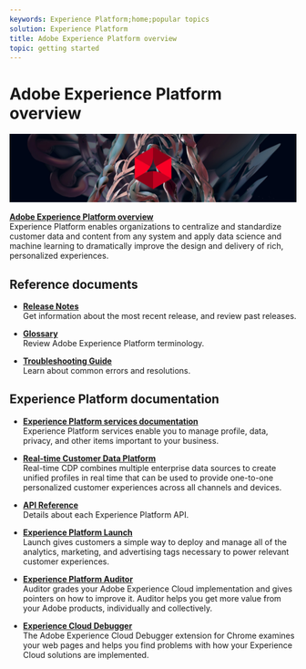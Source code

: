 ```yaml
---
keywords: Experience Platform;home;popular topics
solution: Experience Platform
title: Adobe Experience Platform overview
topic: getting started
---
```


# Adobe Experience Platform overview

![](/help/assets/platform-banner-1.png)

**[Adobe Experience Platform overview](https://www.adobe.io/apis/experienceplatform/home/overview.html)**<br/>
Experience Platform enables organizations to centralize and standardize customer data and content from any system and apply data science and machine learning to dramatically improve the design and delivery of rich, personalized experiences. 

## Reference documents

* **[Release Notes](https://www.adobe.io/apis/experienceplatform/home/services/release-notes.html#!end-user/markdown/release-notes/release-notes.md)**<br/>
Get information about the most recent release, and review past releases.

* **[Glossary](https://www.adobe.io/apis/experienceplatform/home/services/acp-glossary.html)**<br/>
Review Adobe Experience Platform terminology.

* **[Troubleshooting Guide](https://www.adobe.io/apis/experienceplatform/home/services/troubleshooting.html)**<br/>
Learn about common errors and resolutions.

## Experience Platform documentation

* **[Experience Platform services documentation](https://www.adobe.io/apis/experienceplatform/home/services.html)**<br/>
Experience Platform services enable you to manage profile, data, privacy, and other items important to your business.

* **[Real-time Customer Data Platform](/help/rtcdp/overview.md)**<br/>
Real-time CDP combines multiple enterprise data sources to create unified profiles in real time that can be used to provide one-to-one personalized customer experiences across all channels and devices.

* **[API Reference](https://www.adobe.io/apis/experienceplatform/home/api-reference.html)**<br/>
Details about each Experience Platform API.

* **[Experience Platform Launch](https://docs.adobe.com/content/help/en/launch/using/overview.html)**<br/>
Launch gives customers a simple way to deploy and manage all of the analytics, marketing, and advertising tags necessary to power relevant customer experiences.

* **[Experience Platform Auditor](https://docs.adobe.com/content/help/en/auditor/using/overview.html)**<br/>
Auditor grades your Adobe Experience Cloud implementation and gives pointers on how to improve it. Auditor helps you get more value from your Adobe products, individually and collectively. 

* **[Experience Cloud Debugger](https://docs.adobe.com/content/help/en/debugger/using/experience-cloud-debugger.html)**<br/>
The Adobe Experience Cloud Debugger extension for Chrome examines your web pages and helps you find problems with how your Experience Cloud solutions are implemented. 

<!--
## What's New

* **[Privacy management](https://helpx.adobe.com/campaign/kb/campaign-privacy.html)**<br/>
Learn about the tools provided by Adobe Campaign to help you with your Privacy compliance.

* **[Delivery best pratices](https://helpx.adobe.com/campaign/kb/delivery-best-practices.html)**<br/>
Learn more on best practices related to delivery design and sending.

* **[Email designer](designing/using/designing-content-in-adobe-campaign.md)**<br/>
Consult the reorganized Email Designer documentation.

* **[Campaign Standard Mobile guide](https://helpx.adobe.com/campaign/kb/acs-mobile.html)**<br/>
Learn more about general guidelines for mobile deliveries.

[Click here for more updates](rn/using/documentation-updates.md)

## Top pages

 <table>
<tr>
  <td valign="top">
    <a href="administration/using/about-access-management.md">
      <img alt="Roles" src="start/using/assets/roles.png"/>
    </a>
    <div>
    <a href="administration/using/about-access-management.md"><strong>Roles and security groups</strong></a>
    </div>
    <em>Learn how to define permissions and assign roles to Campaign users.</em>
    <br>
  </td>
  <td valign="top">
    <a href="designing/using/designing-content-in-adobe-campaign.md">
      <img alt="Designer" src="start/using/assets/design.png" />
    </a>
    <div>
    <a href="designing/using/designing-content-in-adobe-campaign.md"><strong>Design an email</strong></a>
    </div>
    <em>Learn how to use the Email Designer to create responsive and personalized emails</em>
    <br>
  </td>
  <td valign="top">
       <img alt="Developers" src="start/using/assets/dev.png" />
    <div>
    <strong>Resources for developers</strong>
    </div>
    <p><em><a href="api/using/about-campaign-standard-apis.md">Adobe Campaign API</a></em></p>
    <p><em><a href="integrating/using/about-adobe-experience-cloud-triggers.md">Adobe Experience Cloud Triggers</a></em></p>
    <br>
  </td>
</tr>
</table>


## Additional Resources

* [Release notes](rn/using/release-notes.md)

* [Control Panel](https://docs.adobe.com/content/help/en/control-panel/using/control-panel-home.html)

* [How-to videos](https://docs.adobe.com/content/help/en/campaign-learn/campaign-standard-tutorials/overview.html)

* [Release Planning guide](https://helpx.adobe.com/campaign/kb/acs-release-planning.html)

* [Deprecated and Removed Features](https://helpx.adobe.com/campaign/kb/acs-deprecated-and-removed-features.html)

* [Technical notes](https://helpx.adobe.com/campaign/kb/acs-article-list.html)

* [Adobe Campaign Standard Implementation guide](https://helpx.adobe.com/campaign/kb/campaign-standard-implementation-guide.html)

-->